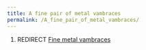 ```yaml
---
title: A fine pair of metal vambraces
permalink: /A_fine_pair_of_metal_vambraces/
---
```


1.  REDIRECT [Fine metal vambraces](Fine_metal_vambraces "wikilink")